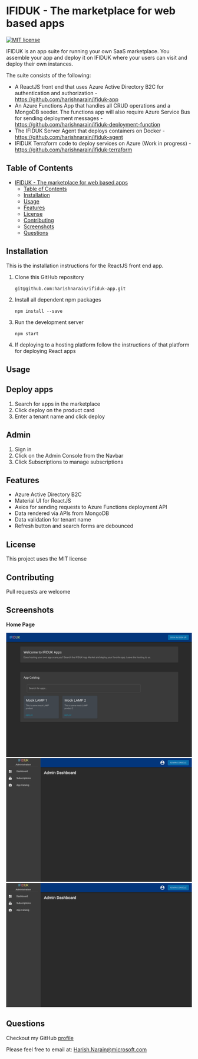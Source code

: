# IFIDUK - The marketplace for web based apps

[![MIT license](https://img.shields.io/badge/License-MIT-blue.svg)](https://opensource.org/licenses/MIT)

IFIDUK is an app suite for running your own SaaS marketplace. You assemble your app and deploy it on IFIDUK where your users can visit and deploy their own instances.

The suite consists of the following:
- A ReactJS front end that uses Azure Active Directory B2C for authentication and authorization - https://github.com/harishnarain/ifiduk-app
- An Azure Functions App that handles all CRUD operations and a MongoDB seeder. The functions app will also require Azure Service Bus for sending deployment messages - https://github.com/harishnarain/ifiduk-deployment-function
- The IFIDUK Server Agent that deploys containers on Docker - https://github.com/harishnarain/ifiduk-agent
- IFIDUK Terraform code to deploy services on Azure (Work in progress) - https://github.com/harishnarain/ifiduk-terraform

## Table of Contents

- [IFIDUK - The marketplace for web based apps](#ifiduk---the-marketplace-for-web-based-apps)
  - [Table of Contents](#table-of-contents)
  - [Installation](#installation)
  - [Usage](#usage)
  - [Features](#features)
  - [License](#license)
  - [Contributing](#contributing)
  - [Screenshots](#screenshots)
  - [Questions](#questions)

## Installation

This is the installation instructions for the ReactJS front end app.

1. Clone this GitHub repository

   ```
   git@github.com:harishnarain/ifiduk-app.git
   ```

2. Install all dependent npm packages

   ```
   npm install --save
   ```

3. Run the development server

   ```
   npm start
   ```

4. If deploying to a hosting platform follow the instructions of that platform for deploying React apps

## Usage
## Deploy apps
1. Search for apps in the marketplace
2. Click deploy on the product card
3. Enter a tenant name and click deploy

## Admin
1. Sign in
2. Click on the Admin Console from the Navbar
3. Click Subscriptions to manage subscriptions

## Features

- Azure Active Directory B2C
- Material UI for ReactJS
- Axios for sending requests to Azure Functions deployment API
- Data rendered via APIs from MongoDB
- Data validation for tenant name
- Refresh button and search forms are debounced

## License

This project uses the MIT license

## Contributing

Pull requests are welcome

## Screenshots

**Home Page**

![Screenshot1](https://github.com/harishnarain/ifiduk-app/blob/main/Screenshot1.png?raw=true)
![Screenshot2](https://github.com/harishnarain/ifiduk-app/blob/main/Screenshot2.png?raw=true)
![Screenshot3](https://github.com/harishnarain/ifiduk-app/blob/main/Screenshot2.png?raw=true)

## Questions

Checkout my GitHub [profile](https://github.com/harishnarain)

Please feel free to email at: <Harish.Narain@microsoft.com>